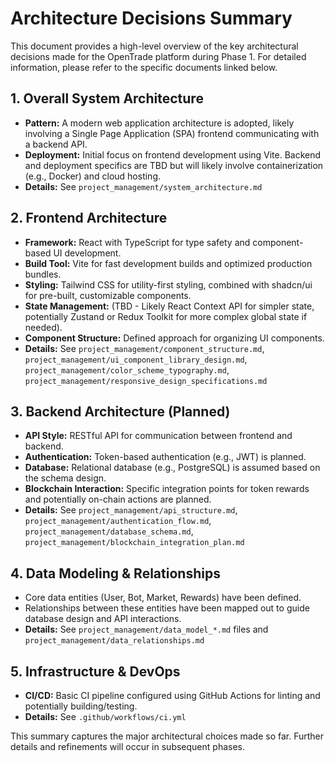 # Architecture Decisions Summary

This document provides a high-level overview of the key architectural decisions made for the OpenTrade platform during Phase 1. For detailed information, please refer to the specific documents linked below.

## 1. Overall System Architecture

- **Pattern:** A modern web application architecture is adopted, likely involving a Single Page Application (SPA) frontend communicating with a backend API.
- **Deployment:** Initial focus on frontend development using Vite. Backend and deployment specifics are TBD but will likely involve containerization (e.g., Docker) and cloud hosting.
- **Details:** See `project_management/system_architecture.md`

## 2. Frontend Architecture

- **Framework:** React with TypeScript for type safety and component-based UI development.
- **Build Tool:** Vite for fast development builds and optimized production bundles.
- **Styling:** Tailwind CSS for utility-first styling, combined with shadcn/ui for pre-built, customizable components.
- **State Management:** (TBD - Likely React Context API for simpler state, potentially Zustand or Redux Toolkit for more complex global state if needed).
- **Component Structure:** Defined approach for organizing UI components.
- **Details:** See `project_management/component_structure.md`, `project_management/ui_component_library_design.md`, `project_management/color_scheme_typography.md`, `project_management/responsive_design_specifications.md`

## 3. Backend Architecture (Planned)

- **API Style:** RESTful API for communication between frontend and backend.
- **Authentication:** Token-based authentication (e.g., JWT) is planned.
- **Database:** Relational database (e.g., PostgreSQL) is assumed based on the schema design.
- **Blockchain Interaction:** Specific integration points for token rewards and potentially on-chain actions are planned.
- **Details:** See `project_management/api_structure.md`, `project_management/authentication_flow.md`, `project_management/database_schema.md`, `project_management/blockchain_integration_plan.md`

## 4. Data Modeling & Relationships

- Core data entities (User, Bot, Market, Rewards) have been defined.
- Relationships between these entities have been mapped out to guide database design and API interactions.
- **Details:** See `project_management/data_model_*.md` files and `project_management/data_relationships.md`

## 5. Infrastructure & DevOps

- **CI/CD:** Basic CI pipeline configured using GitHub Actions for linting and potentially building/testing.
- **Details:** See `.github/workflows/ci.yml`

This summary captures the major architectural choices made so far. Further details and refinements will occur in subsequent phases.
